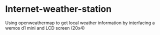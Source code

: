 # Internet-weather-station
Using openweathermap to get local weather information by interfacing a wemos d1 mini and LCD screen (20x4)
